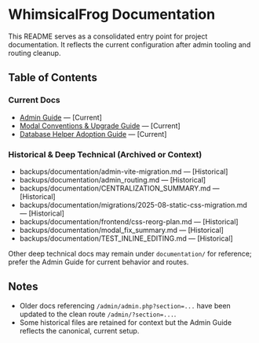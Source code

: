 # WhimsicalFrog Documentation

This README serves as a consolidated entry point for project documentation. It reflects the current configuration after admin tooling and routing cleanup.

## Table of Contents

### Current Docs
- [Admin Guide](./ADMIN_GUIDE.md) — [Current]
- [Modal Conventions & Upgrade Guide](./Modal_Conventions_and_Upgrade_Guide.md) — [Current]
- [Database Helper Adoption Guide](./includes/db-helper-adoption.md) — [Current]

### Historical & Deep Technical (Archived or Context)
- backups/documentation/admin-vite-migration.md — [Historical]
- backups/documentation/admin_routing.md — [Historical]
- backups/documentation/CENTRALIZATION_SUMMARY.md — [Historical]
- backups/documentation/migrations/2025-08-static-css-migration.md — [Historical]
- backups/documentation/frontend/css-reorg-plan.md — [Historical]
- backups/documentation/modal_fix_summary.md — [Historical]
- backups/documentation/TEST_INLINE_EDITING.md — [Historical]

Other deep technical docs may remain under `documentation/` for reference; prefer the Admin Guide for current behavior and routes.

## Notes
- Older docs referencing `/admin/admin.php?section=...` have been updated to the clean route `/admin/?section=...`.
- Some historical files are retained for context but the Admin Guide reflects the canonical, current setup.
